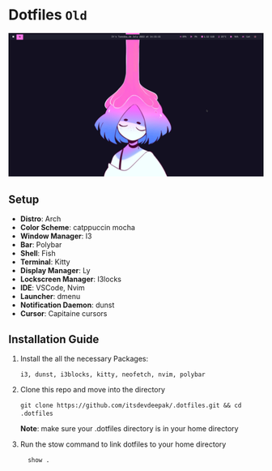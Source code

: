 # Dotfiles `Old`

![](.github/assets/preview.png)

## Setup
- **Distro**: Arch
- **Color Scheme**: catppuccin mocha
- **Window Manager**: I3
- **Bar**: Polybar
- **Shell**: Fish
- **Terminal**: Kitty
- **Display Manager**: Ly
- **Lockscreen Manager**: I3locks
- **IDE**: VSCode, Nvim
- **Launcher**: dmenu
- **Notification Daemon**: dunst
- **Cursor**: Capitaine cursors


## Installation Guide

1. Install the all the necessary Packages:

   ```
   i3, dunst, i3blocks, kitty, neofetch, nvim, polybar
   ```

2. Clone this repo and move into the directory

   ```
   git clone https://github.com/itsdevdeepak/.dotfiles.git && cd .dotfiles
   ```

   **Note**: make sure your .dotfiles directory is in your home directory

3. Run the stow command to link dotfiles to your home directory

   ```
     show .
   ```
